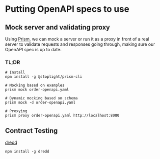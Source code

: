 # Putting OpenAPI specs to use

## Mock server and validating proxy

Using [Prism](https://meta.stoplight.io/docs/prism/docs/getting-started/01-installation.md), we can
mock a server or run it as a proxy in front of a real server to validate
requests and responses going through, making sure our OpenAPI spec is up to date.

### TL;DR

```shell
# Install
npm install -g @stoplight/prism-cli

# Mocking based on examples
prism mock order-openapi.yaml

# Dynamic mocking based on schema
prism mock -d order-openapi.yaml

# Proxying
prism proxy order-openapi.yaml http://localhost:8080
```

## Contract Testing

[dredd](https://dredd.org/en/latest/index.html)

```shell
npm install -g dredd
```
